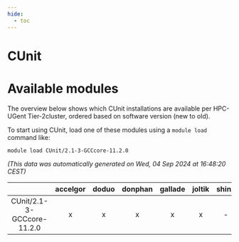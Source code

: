 ```yaml
---
hide:
  - toc
---
```


CUnit
=====

# Available modules


The overview below shows which CUnit installations are available per HPC-UGent Tier-2cluster, ordered based on software version (new to old).

To start using CUnit, load one of these modules using a `module load` command like:

```shell
module load CUnit/2.1-3-GCCcore-11.2.0
```

*(This data was automatically generated on Wed, 04 Sep 2024 at 16:48:20 CEST)*  

| |accelgor|doduo|donphan|gallade|joltik|shinx|skitty|
| :---: | :---: | :---: | :---: | :---: | :---: | :---: | :---: |
|CUnit/2.1-3-GCCcore-11.2.0|x|x|x|x|x|-|x|
